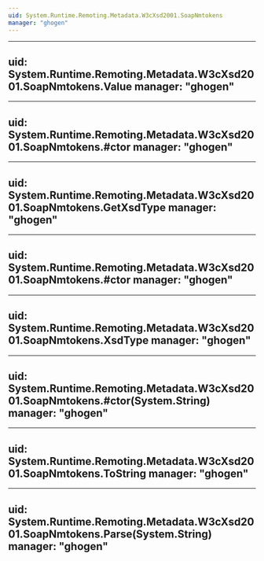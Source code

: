 ```yaml
---
uid: System.Runtime.Remoting.Metadata.W3cXsd2001.SoapNmtokens
manager: "ghogen"
---
```


---
uid: System.Runtime.Remoting.Metadata.W3cXsd2001.SoapNmtokens.Value
manager: "ghogen"
---

---
uid: System.Runtime.Remoting.Metadata.W3cXsd2001.SoapNmtokens.#ctor
manager: "ghogen"
---

---
uid: System.Runtime.Remoting.Metadata.W3cXsd2001.SoapNmtokens.GetXsdType
manager: "ghogen"
---

---
uid: System.Runtime.Remoting.Metadata.W3cXsd2001.SoapNmtokens.#ctor
manager: "ghogen"
---

---
uid: System.Runtime.Remoting.Metadata.W3cXsd2001.SoapNmtokens.XsdType
manager: "ghogen"
---

---
uid: System.Runtime.Remoting.Metadata.W3cXsd2001.SoapNmtokens.#ctor(System.String)
manager: "ghogen"
---

---
uid: System.Runtime.Remoting.Metadata.W3cXsd2001.SoapNmtokens.ToString
manager: "ghogen"
---

---
uid: System.Runtime.Remoting.Metadata.W3cXsd2001.SoapNmtokens.Parse(System.String)
manager: "ghogen"
---
